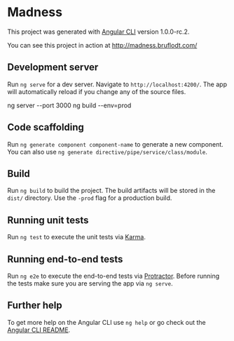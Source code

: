 # Madness

This project was generated with [Angular CLI](https://github.com/angular/angular-cli) version 1.0.0-rc.2.

You can see this project in action at http://madness.bruflodt.com/

## Development server

Run `ng serve` for a dev server. Navigate to `http://localhost:4200/`. The app will automatically reload if you change any of the source files.

ng server --port 3000
ng build --env=prod

## Code scaffolding

Run `ng generate component component-name` to generate a new component. You can also use `ng generate directive/pipe/service/class/module`.

## Build

Run `ng build` to build the project. The build artifacts will be stored in the `dist/` directory. Use the `-prod` flag for a production build.

## Running unit tests

Run `ng test` to execute the unit tests via [Karma](https://karma-runner.github.io).

## Running end-to-end tests

Run `ng e2e` to execute the end-to-end tests via [Protractor](http://www.protractortest.org/).
Before running the tests make sure you are serving the app via `ng serve`.

## Further help

To get more help on the Angular CLI use `ng help` or go check out the [Angular CLI README](https://github.com/angular/angular-cli/blob/master/README.md).
